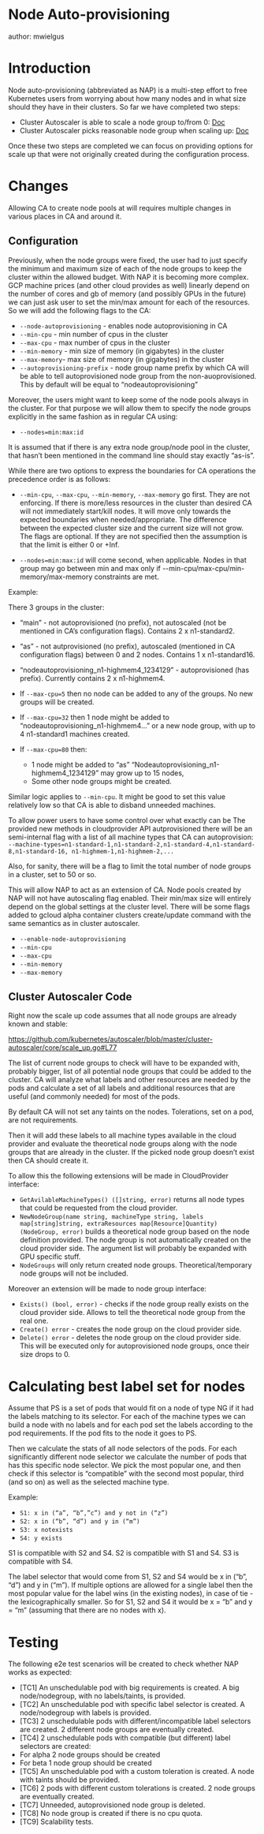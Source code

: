 # Node Auto-provisioning 
author: mwielgus

# Introduction

Node auto-provisioning (abbreviated as NAP) is a multi-step effort to free Kubernetes users from worrying about how many nodes and in what size should they have in their clusters. So far we have completed two steps:

* Cluster Autoscaler is able to scale a node group to/from 0: [Doc](./min_at_zero_gcp.md)
* Cluster Autoscaler picks reasonable node group when scaling up: [Doc](./pricing.md)

Once these two steps are completed we can focus on providing options for scale up that were not originally created during
the configuration process.

# Changes
Allowing CA to create node pools at will requires multiple changes in various places in CA and around it.

## Configuration 

Previously, when the node groups were fixed, the user had to just specify the minimum and maximum size of each of the node groups to keep the cluster within the allowed budget. With NAP it is becoming more complex. GCP machine prices (and other cloud provides as well) linearly depend on the number of cores and gb of memory (and possibly GPUs in the future) we can just ask user to set the min/max amount for each of the resources. So we will add the following flags to the CA:
* `--node-autoprovisioning` - enables node autoprovisioning in CA
* `--min-cpu` - min number of cpus in the cluster
* `--max-cpu` - max number of cpus in the cluster
* `--min-memory` - min size of memory (in gigabytes) in the cluster
* `--max-memory`- max size of memory (in gigabytes) in the cluster
* `--autoprovisioning-prefix` - node group name prefix by which CA will be able to tell autoprovisioned node group from the non-auoprovisioned. This by default will be equal to “nodeautoprovisioning”

Moreover, the users might want to keep some of the node pools always in the cluster. For that purpose we will allow them to specify the node groups explicitly in the same fashion as in regular CA using:

* `--nodes=min:max:id`

It is assumed that if there is any extra node group/node pool in the cluster, that hasn’t been mentioned in the command line should stay exactly “as-is”. 

While there are two options to express the boundaries for CA operations the precedence order is as follows:

* `--min-cpu`, `--max-cpu`, `--min-memory`, `--max-memory` go first. They are not enforcing. If there is more/less resources in the cluster than desired CA will not immediately start/kill nodes. It will move only towards the expected boundaries when needed/appropriate. The difference between the expected cluster size and the current size will not grow. The flags are optional. If they are not specified then the assumption is that the limit is either 0 or +Inf.

* `--nodes=min:max:id` will come second, when applicable. Nodes in that group may go between min and max only if --min-cpu/max-cpu/min-memory/max-memory constraints are met. 

Example:

There 3 groups in the cluster:

* “main” - not autoprovisioned (no prefix), not autoscaled (not be mentioned in CA’s configuration flags). Contains 2 x n1-standard2.  
* “as” - not autprovisioned  (no prefix), autoscaled (mentioned in CA configuration flags) between 0 and 2 nodes. Contains 1 x n1-standard16.
* “nodeautoprovisioning_n1-highmem4_1234129” - autoprovisioned (has prefix). Currently contains 2 x n1-highmem4. 

* If `--max-cpu=5` then no node can be added to any of the groups. No new groups will be created.
* If `--max-cpu=32` then 1 node might be added to “nodeautoprovisioning_n1-highmem4...” or a new node group, with up to 4 n1-standard1 machines created.
* If `--max-cpu=80` then:
   * 1 node might be added to “as”
     “Nodeautoprovisioning_n1-highmem4_1234129” may grow up to 15 nodes,
   * Some other node groups might be created. 

Similar logic applies to `--min-cpu`. It might be good to set this value relatively low so that CA is able to disband unneeded machines.

To allow power users to have some control over what exactly can be The provided new methods in cloudprovider API autprovisioned there will be an semi-internal flag with a list of all machine types that CA can autoprovision: 
`--machine-types=n1-standard-1,n1-standard-2,n1-standard-4,n1-standard-8,n1-standard-16, n1-highmem-1,n1-highmem-2,...`

Also, for sanity, there will be a flag to limit the total number of node groups in a cluster, set to 50 or so.

This will allow NAP to act as an extension of CA. Node pools created by NAP will not have autoscaling flag enabled. Their min/max size will entirely depend on the global settings at the cluster level. There will be some flags added to gcloud alpha container clusters create/update command with the same semantics as in cluster autoscaler.

* `--enable-node-autoprovisioning`
* `--min-cpu`
* `--max-cpu`
* `--min-memory`
* `--max-memory`

## Cluster Autoscaler Code

Right now the scale up code assumes that all node groups are already known and stable:

https://github.com/kubernetes/autoscaler/blob/master/cluster-autoscaler/core/scale_up.go#L77

The list of current node groups to check will have to be expanded with, probably bigger, list of all potential node groups that could be added to the cluster. CA will analyze what labels and other resources are needed by the pods and calculate a set of all labels and additional resources that are useful (and commonly needed) for most of the pods. 

By default CA will not set any taints on the nodes. Tolerations, set on a pod, are not requirements. 

Then it will add these labels to all machine types available in the cloud provider and evaluate the theoretical node groups along with the node groups that are already in the cluster. If the picked node group doesn’t exist then CA should create it.

To allow this the following extensions will be made in CloudProvider interface:

 * `GetAvilableMachineTypes() ([]string, error)` returns all node types that could be requested from the cloud provider.
 * `NewNodeGroup(name string, machineType string, labels map[string]string, extraResources map[Resource]Quantity) (NodeGroup, error)` builds a theoretical node group based on the node definition provided. The node group is not automatically created on the cloud provider side. The argument list will probably be expanded with GPU specific stuff.
 * `NodeGroups` will only return created node groups. Theoretical/temporary node groups will not be included.

Moreover an extension will be made to node group interface:

 * `Exists() (bool, error)` - checks if the node group really exists on the cloud provider side. Allows to tell the theoretical node group from the real one.
 * `Create() error` - creates the node group on the cloud provider side. 
 * `Delete() error` - deletes the node group on the cloud provider side. This will be executed only for autoprovisioned node groups, once their size drops to 0.

# Calculating best label set for nodes

Assume that PS is a set of pods that would fit on a node of type NG if it had the labels matching to its selector. For each of the machine types we can build a node with no labels and for each pod set the labels according to the pod requirements. If the pod fits to the node it goes to PS. 

Then we calculate the stats of all node selectors of the pods. For each significantly different node selector we calculate the number of pods that has this specific node selector. We pick the most popular one, and then check if this selector is “compatible” with the second most popular, third (and so on) as well as the selected machine type. 

Example:

 * `S1: x in (“a”, “b”,”c”) and y not in (“z”)`
 * `S2: x in (“b”, “d”) and y in (“m”)`
 * `S3: x notexists`
 * `S4: y exists`

S1 is compatible with S2 and S4. S2 is compatible with S1 and S4. S3 is compatible with S4.

The label selector that would come from S1, S2 and S4 would be x in (“b”, “d”) and y in (“m”). If multiple options are allowed for a single label then the most popular value for the label wins (in the existing nodes), in case of tie - the lexicographically smaller. So for S1, S2 and S4 it would be x = “b” and y = “m” (assuming that there are no nodes with x).

# Testing 

The following e2e test scenarios will be created to check whether NAP works as expected:

 * [TC1] An unschedulable pod with big requirements is created. A big node/nodegroup, with no labels/taints, is provided.
 * [TC2] An unschedulable pod with specific label selector is created. A node/nodegroup  with labels is provided.
 * [TC3] 2 unschedulable pods with different/incompatible label selectors are created. 2 different node groups are eventually created.
 * [TC4] 2 unschedulable pods with compatible (but different) label selectors are created:
  * For alpha 2 node groups should be created
  * For beta 1 node group should be created
 * [TC5] An unschedulable pod with a custom toleration is created. A node with taints should be provided.
 * [TC6] 2 pods with different custom tolerations is created. 2 node groups are eventually created.
 * [TC7] Unneeded, autoprovisioned node group is deleted.
 * [TC8] No node group is created if there is no cpu quota.
 * [TC9] Scalability tests.
